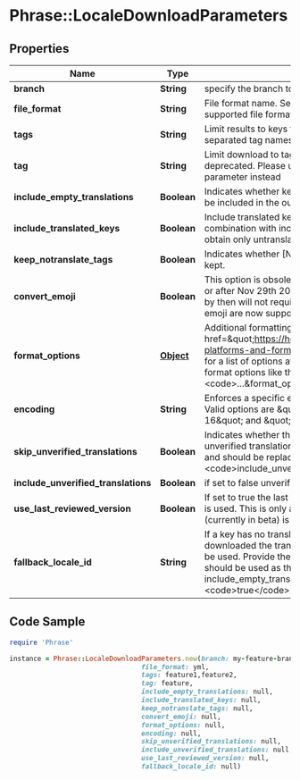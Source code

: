 # Phrase::LocaleDownloadParameters

## Properties

Name | Type | Description | Notes
------------ | ------------- | ------------- | -------------
**branch** | **String** | specify the branch to use | [optional] 
**file_format** | **String** | File format name. See the format guide for all supported file formats. | [optional] 
**tags** | **String** | Limit results to keys tagged with a list of comma separated tag names. | [optional] 
**tag** | **String** | Limit download to tagged keys. This parameter is deprecated. Please use the \&quot;tags\&quot; parameter instead | [optional] 
**include_empty_translations** | **Boolean** | Indicates whether keys without translations should be included in the output as well. | [optional] 
**include_translated_keys** | **Boolean** | Include translated keys in the locale file. Use in combination with include_empty_translations to obtain only untranslated keys. | [optional] 
**keep_notranslate_tags** | **Boolean** | Indicates whether [NOTRANSLATE] tags should be kept. | [optional] 
**convert_emoji** | **Boolean** | This option is obsolete. Projects that were created on or after Nov 29th 2019 or that did not contain emoji by then will not require this flag any longer since emoji are now supported natively. | [optional] 
**format_options** | [**Object**](.md) | Additional formatting and render options. See the &lt;a href&#x3D;\&quot;https://help.phrase.com/help/supported-platforms-and-formats\&quot;&gt;format guide&lt;/a&gt; for a list of options available for each format. Specify format options like this: &lt;code&gt;...&amp;format_options[foo]&#x3D;bar&lt;/code&gt; | [optional] 
**encoding** | **String** | Enforces a specific encoding on the file contents. Valid options are \&quot;UTF-8\&quot;, \&quot;UTF-16\&quot; and \&quot;ISO-8859-1\&quot;. | [optional] 
**skip_unverified_translations** | **Boolean** | Indicates whether the locale file should skip all unverified translations. This parameter is deprecated and should be replaced with &lt;code&gt;include_unverified_translations&lt;/code&gt;. | [optional] 
**include_unverified_translations** | **Boolean** | if set to false unverified translations are excluded | [optional] 
**use_last_reviewed_version** | **Boolean** | If set to true the last reviewed version of a translation is used. This is only available if the review workflow (currently in beta) is enabled for the project. | [optional] 
**fallback_locale_id** | **String** | If a key has no translation in the locale being downloaded the translation in the fallback locale will be used. Provide the public ID of the locale that should be used as the fallback. Requires include_empty_translations to be set to &lt;code&gt;true&lt;/code&gt;. | [optional] 

## Code Sample

```ruby
require 'Phrase'

instance = Phrase::LocaleDownloadParameters.new(branch: my-feature-branch,
                                 file_format: yml,
                                 tags: feature1,feature2,
                                 tag: feature,
                                 include_empty_translations: null,
                                 include_translated_keys: null,
                                 keep_notranslate_tags: null,
                                 convert_emoji: null,
                                 format_options: null,
                                 encoding: null,
                                 skip_unverified_translations: null,
                                 include_unverified_translations: null,
                                 use_last_reviewed_version: null,
                                 fallback_locale_id: null)
```



